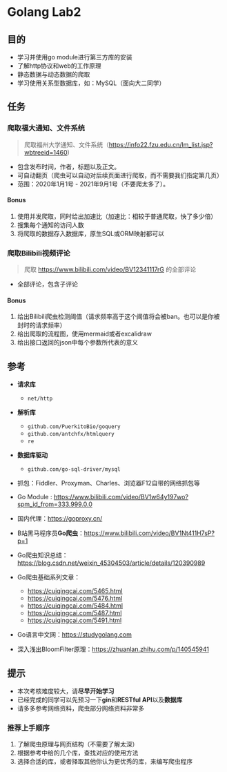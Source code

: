 # Golang Lab2

## 目的

- 学习并使⽤go module进⾏第三⽅库的安装
- 了解http协议和web的⼯作原理
- 静态数据与动态数据的爬取
- 学习使⽤关系型数据库，如：MySQL（面向大二同学）

## 任务

### 爬取福大通知、文件系统

> 爬取福州大学通知、文件系统（https://info22.fzu.edu.cn/lm_list.jsp?wbtreeid=1460)

- 包含发布时间，作者，标题以及正文。
- 可自动翻页（爬虫可以自动对后续页面进行爬取，而不需要我们指定第几页）
- 范围：2020年1月1号 - 2021年9月1号（不要爬太多了）。

#### Bonus

1. 使用并发爬取，同时给出加速比（加速比：相较于普通爬取，快了多少倍）
2. 搜集每个通知的访问人数
3. 将爬取的数据存入数据库，原生SQL或ORM映射都可以

### 爬取Bilibili视频评论

> 爬取  https://www.bilibili.com/video/BV12341117rG 的全部评论

- 全部评论，包含子评论

#### Bonus

1. 给出Bilibili爬虫检测阈值（请求频率高于这个阈值将会被ban。也可以是你被封时的请求频率）
2. 给出爬取的流程图，使用mermaid或者excalidraw
3. 给出接口返回的json中每个参数所代表的意义

## 参考

- **请求库**
  - `net/http`
- **解析库**
  - `github.com/PuerkitoBio/goquery`
  - `github.com/antchfx/htmlquery`
  - `re`
- **数据库驱动**
  - `github.com/go-sql-driver/mysql`

- 抓包：Fiddler、Proxyman、Charles、浏览器F12自带的网络抓包等
- Go Module : https://www.bilibili.com/video/BV1w64y197wo?spm_id_from=333.999.0.0
- 国内代理：https://goproxy.cn/
- B站黑马程序员**Go爬虫**：https://www.bilibili.com/video/BV1Nt411H7sP?p=1
- Go爬虫知识总结：https://blog.csdn.net/weixin_45304503/article/details/120390989
- Go爬虫基础系列文章：
    - https://cuiqingcai.com/5465.html
    - https://cuiqingcai.com/5476.html
    - https://cuiqingcai.com/5484.html
    - https://cuiqingcai.com/5487.html
    - https://cuiqingcai.com/5491.html
- Go语⾔中⽂⽹：https://studygolang.com
- 深入浅出BloomFilter原理：https://zhuanlan.zhihu.com/p/140545941

## 提示

- 本次考核难度较大，请**尽早开始学习**
- 已经完成的同学可以先预习⼀下**gin**和**RESTful API**以及**数据库**
- 请多多参考网络资料，爬虫部分网络资料非常多

### 推荐上手顺序

1. 了解爬虫原理与网页结构（不需要了解太深）
2. 根据参考中给的几个库，查找对应的使用方法
3. 选择合适的库，或者择取其他你认为更优秀的库，来编写爬虫程序

